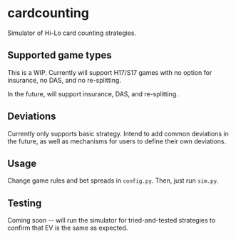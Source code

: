 # cardcounting
Simulator of Hi-Lo card counting strategies.

## Supported game types
This is a WIP. Currently will support H17/S17 games with no option for insurance, no DAS, and no re-splitting.

In the future, will support insurance, DAS, and re-splitting.

## Deviations
Currently only supports basic strategy. Intend to add common deviations in the future, as well as mechanisms for users to define their own deviations.

## Usage
Change game rules and bet spreads in `config.py`.
Then, just run `sim.py`.

## Testing
Coming soon -- will run the simulator for tried-and-tested strategies to confirm that EV is the same as expected.
